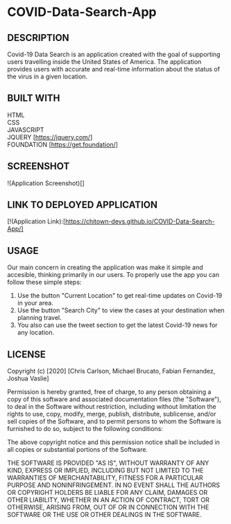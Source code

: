 # COVID-Data-Search-App

## DESCRIPTION

Covid-19 Data Search is an application created with the goal of supporting users travelling inside the United States of America. The application provides users with accurate and real-time information about the status of the virus in a given location.

## BUILT WITH

  HTML  
  CSS  
  JAVASCRIPT  
  JQUERY  [https://jquery.com/]  
  FOUNDATION  [https://get.foundation/]

## SCREENSHOT

!(Application Screenshot)[]

## LINK TO DEPLOYED APPLICATION

[!(Application Link):[https://chitown-devs.github.io/COVID-Data-Search-App/]

## USAGE

Our main concern in creating the application was make it simple and accesible, thinking primarily in our users. To properly use the app you can follow these simple steps:  

1. Use the button "Current Location" to get real-time updates on Covid-19 in your area.
2. Use the button "Search City" to view the cases at your destination when planning travel.  
3. You also can use the tweet section to get the latest Covid-19 news for any location.

## LICENSE

Copyright (c) [2020] [Chris Carlson, Michael Brucato, Fabian Fernandez, Joshua Vaslie]

Permission is hereby granted, free of charge, to any person obtaining a copy
of this software and associated documentation files (the "Software"), to deal
in the Software without restriction, including without limitation the rights
to use, copy, modify, merge, publish, distribute, sublicense, and/or sell
copies of the Software, and to permit persons to whom the Software is
furnished to do so, subject to the following conditions:

The above copyright notice and this permission notice shall be included in all
copies or substantial portions of the Software.

THE SOFTWARE IS PROVIDED "AS IS", WITHOUT WARRANTY OF ANY KIND, EXPRESS OR
IMPLIED, INCLUDING BUT NOT LIMITED TO THE WARRANTIES OF MERCHANTABILITY,
FITNESS FOR A PARTICULAR PURPOSE AND NONINFRINGEMENT. IN NO EVENT SHALL THE
AUTHORS OR COPYRIGHT HOLDERS BE LIABLE FOR ANY CLAIM, DAMAGES OR OTHER
LIABILITY, WHETHER IN AN ACTION OF CONTRACT, TORT OR OTHERWISE, ARISING FROM,
OUT OF OR IN CONNECTION WITH THE SOFTWARE OR THE USE OR OTHER DEALINGS IN THE
SOFTWARE.  
